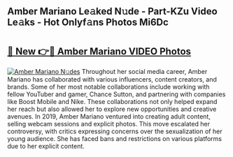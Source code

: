 ## Amber Mariano Le𝚊ked N𝚞de - Part-KZu Video Le𝚊ks - Hot Onlyf𝚊ns Photos Mi6Dc

# <h2><a href="http://ab55327.deff.icu/?id=Amber+Mariano">🔗 New 👉🔴 Amber Mariano VIDEO Photos</a></h2>

[![Amber Mariano N𝚞des](https://i.imgur.com/rIISA9y.gif)](http://ab55327.deff.icu/?id=Amber+Mariano)
Throughout her social media career, Amber Mariano has collaborated with various influencers, content creators, and brands. Some of her most notable collaborations include working with fellow YouTuber and gamer, Chance Sutton, and partnering with companies like Boost Mobile and Nike. These collaborations not only helped expand her reach but also allowed her to explore new opportunities and creative avenues. In 2019, Amber Mariano ventured into creating adult content, selling webcam sessions and explicit photos. This move escalated her controversy, with critics expressing concerns over the sexualization of her young audience. She has faced bans and restrictions on various platforms due to her explicit content.

